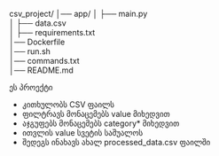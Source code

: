 csv_project/
│── app/
│   ├── main.py           
│   ├── data.csv           
│   ├── requirements.txt   
│── Dockerfile            
│── run.sh                 
│── commands.txt          
│── README.md              


ეს პროექტი 
- კითხულობს CSV ფაილს
- ფილტრავს მონაცემებს value მიხედვით 
- აჯგუფებს მონაცემებს category* მიხედვით
- ითვლის value სვეტის საშუალოს
- შედეგს ინახავს ახალ processed_data.csv ფაილში


